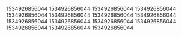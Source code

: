 1534926856044
1534926856044
1534926856044
1534926856044
1534926856044
1534926856044
1534926856044
1534926856044
1534926856044
1534926856044
1534926856044
1534926856044
1534926856044
1534926856044
1534926856044